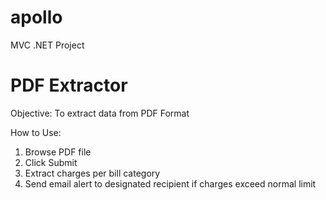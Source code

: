 # apollo

MVC .NET Project

# PDF Extractor
Objective: To extract data from PDF Format

How to Use:
1. Browse PDF file
2. Click Submit
3. Extract charges per bill category
4. Send email alert to designated recipient if charges exceed normal limit
